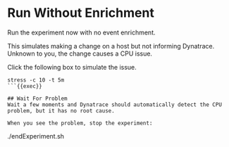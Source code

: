 # Run Without Enrichment
Run the experiment now with no event enrichment.

This simulates making a change on a host but not informing Dynatrace. Unknown to you, the change causes a CPU issue.

Click the following box to simulate the issue.
```
stress -c 10 -t 5m
```{{exec}}

## Wait For Problem
Wait a few moments and Dynatrace should automatically detect the CPU problem, but it has no root cause.

When you see the problem, stop the experiment:

```
./endExperiment.sh
```{{exec interrupt}}
